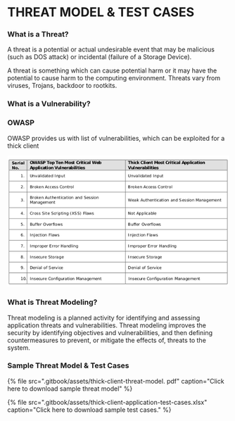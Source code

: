 # THREAT MODEL & TEST CASES

### What is a Threat?

A threat is a potential or actual undesirable event that may be malicious \(such as DOS attack\) or incidental \(failure of a Storage Device\). 

A threat is something which can cause potential harm or it may have the potential to cause harm to the computing environment. Threats vary from viruses, Trojans, backdoor to rootkits.

### What is a Vulnerability?

### OWASP 

OWASP provides us with list of vulnerabilities, which can be exploited for a thick client

![OWASP Thick client vulnerabilities](.gitbook/assets/screenshot-from-2019-02-21-12-08-34.png)

### What is Threat Modeling?

Threat modeling is a planned activity for identifying and assessing application threats and vulnerabilities. Threat modeling improves the security by identifying objectives and vulnerabilities, and then defining countermeasures to prevent, or mitigate the effects of, threats to the system. 

### Sample Threat Model & Test Cases

{% file src=".gitbook/assets/thick-client-threat-model. pdf" caption="Click here to download sample threat model" %}

{% file src=".gitbook/assets/thick-client-application-test-cases.xlsx" caption="Click here to download sample test cases." %}

